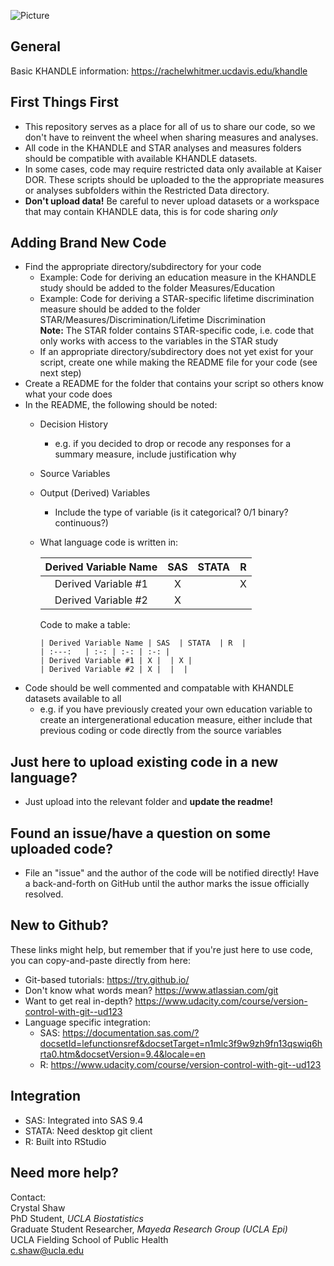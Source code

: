 ![Picture](https://lh3.googleusercontent.com/A6qdMRZqcRQg9ooQl_pAmbKn_dM660Kyljj3gZxa8mSiUGQTwyKO2GEye1u1O1sUWwQhpT-j8pSC1ThT0y7sHLIBrkiSgg8RtmMP4qW_mbBxT9whk1aZzMw_bu1GGNxl5Lg_RINiFXOxGYQanYcgwNIAaO5rAjLWEOVY2CjgRzx90mTqd2dve_btYv648i6DxtSWt7nqakk7f8vGd59UhEb0BleGnKAnFTiXaLkVHbOB64_CZsbnqqh6ttX2-ivV82zTqlQTJ_UxXDk_nALt32ROy-sZU9HBzaspdYNpB7Y66MuG-5elciqRkWFlBAmtxloObkIkHav4ccMMvfP_3BfwlSaR3Wxc6V2eqZ_oFWj3UbvOfaG52FQTD9eGmlIBdjtoRvDoxaFCRlKUS_-7l2MbVsZ3wjkST5Oj46Hm_L3piZEMLUmuZ2xkuvMvaprBwmIgKmhkJ0G6Ii4etvnDPmbdNXw1Qysx2H2lURVRkcAHm9WPZSC9wI_CcnIKIGncNdt-Dd5wRPKMACCW7F0veycjtRHTM8FYPuxnyA7qOaspTT8NjSEZecSPpXNxHk-NIauqbQJ3jJYmBorzI8ha1JNWHC9Y8sRCsxrzWCe3HkBILSxH8d7fixY9PIxDFMNyki_iTebDP2vzTFH7xDMmK8sIof7bI7Lgd1_o4saQ3cMOlZLexBw3PAlFDPG1XXrO29uE3Cea1yHqznd64IOW7m9g1OUra6Ie2wrZs4CzeS0CbXInuQ=w705-h166-no)

## General
Basic KHANDLE information: https://rachelwhitmer.ucdavis.edu/khandle

## First Things First
* This repository serves as a place for all of us to share our code, so we don't have to reinvent the wheel when sharing measures and analyses.
* All code in the KHANDLE and STAR analyses and measures folders should be compatible with available KHANDLE datasets.
* In some cases, code may require restricted data only available at Kaiser DOR. These scripts should be uploaded to the the appropriate measures or analyses subfolders within the Restricted Data directory. 
* **Don't upload data!** Be careful to never upload datasets or a workspace that may contain KHANDLE data, this is for code sharing _only_

## Adding Brand New Code
* Find the appropriate directory/subdirectory for your code
  * Example:  Code for deriving an education measure in the KHANDLE study should be added to the folder Measures/Education
  * Example:  Code for deriving a STAR-specific lifetime discrimination measure should be added to the folder STAR/Measures/Discrimination/Lifetime Discrimination <br> 
  **Note:**  The STAR folder contains STAR-specific code, i.e. code that only works with access to the variables in the STAR study
  * If an appropriate directory/subdirectory does not yet exist for your script, create one while making the README file for your code (see next step)
* Create a README for the folder that contains your script so others know what your code does
* In the README, the following should be noted:
  * Decision History
    * e.g. if you decided to drop or recode any responses for a summary measure, include justification why
  * Source Variables
  * Output (Derived) Variables 
  	* Include the type of variable (is it categorical? 0/1 binary? continuous?)
  * What language code is written in:

    | Derived Variable Name | SAS  | STATA  | R  |
    | :---:   | :-: | :-: | :-: |
    | Derived Variable #1 | X |  | X |
    | Derived Variable #2 | X |  |  |
    
    Code to make a table:
    ```
    | Derived Variable Name | SAS  | STATA  | R  |
    | :---:   | :-: | :-: | :-: |
    | Derived Variable #1 | X |  | X |
    | Derived Variable #2 | X |  |  |

* Code should be well commented and compatable with KHANDLE datasets available to all
  * e.g. if you have previously created your own education variable to create an intergenerational education measure, either include that previous coding or code directly from the source variables

## Just here to upload existing code in a new language?
* Just upload into the relevant folder and **update the readme!**

## Found an issue/have a question on some uploaded code?
* File an "issue" and the author of the code will be notified directly!  Have a back-and-forth on GitHub until the author marks the issue officially resolved.

## New to Github?
These links might help, but remember that if you're just here to use code, you can copy-and-paste directly from here:
* Git-based tutorials: https://try.github.io/
* Don't know what words mean? https://www.atlassian.com/git
* Want to get real in-depth? https://www.udacity.com/course/version-control-with-git--ud123
* Language specific integration:
  * SAS: https://documentation.sas.com/?docsetId=lefunctionsref&docsetTarget=n1mlc3f9w9zh9fn13qswiq6hrta0.htm&docsetVersion=9.4&locale=en
  * R: https://www.udacity.com/course/version-control-with-git--ud123

## Integration
* SAS:  Integrated into SAS 9.4
* STATA:  Need desktop git client
* R:  Built into RStudio

## Need more help?
Contact:<br>
Crystal Shaw<br>
PhD Student, *UCLA Biostatistics*<br>
Graduate Student Researcher, *Mayeda Research Group (UCLA Epi)*<br>
UCLA Fielding School of Public Health<br>
c.shaw@ucla.edu

